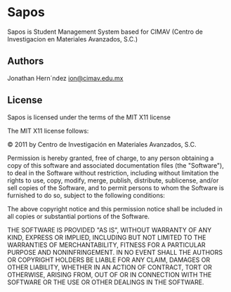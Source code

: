 Sapos
=====

Sapos is Student Management System based for CIMAV (Centro de Investigacion en Materiales Avanzados, S.C.)


Authors
-------
Jonathan Hern&acute;ndez <ion@cimav.edu.mx>


License
-------
Sapos is licensed under the terms of the MIT X11 license

The MIT X11 license follows:

&copy; 2011 by Centro de Investigaci&oacute;n en Materiales Avanzados, S.C.

Permission is hereby granted, free of charge, to any person obtaining a copy
of this software and associated documentation files (the "Software"), to deal
in the Software without restriction, including without limitation the rights
to use, copy, modify, merge, publish, distribute, sublicense, and/or sell
copies of the Software, and to permit persons to whom the Software is
furnished to do so, subject to the following conditions:

The above copyright notice and this permission notice shall be included in
all copies or substantial portions of the Software.

THE SOFTWARE IS PROVIDED "AS IS", WITHOUT WARRANTY OF ANY KIND, EXPRESS OR
IMPLIED, INCLUDING BUT NOT LIMITED TO THE WARRANTIES OF MERCHANTABILITY,
FITNESS FOR A PARTICULAR PURPOSE AND NONINFRINGEMENT. IN NO EVENT SHALL THE
AUTHORS OR COPYRIGHT HOLDERS BE LIABLE FOR ANY CLAIM, DAMAGES OR OTHER
LIABILITY, WHETHER IN AN ACTION OF CONTRACT, TORT OR OTHERWISE, ARISING FROM,
OUT OF OR IN CONNECTION WITH THE SOFTWARE OR THE USE OR OTHER DEALINGS IN
THE SOFTWARE.

